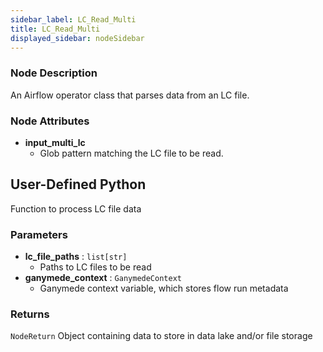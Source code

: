 ```yaml
---
sidebar_label: LC_Read_Multi
title: LC_Read_Multi
displayed_sidebar: nodeSidebar
---
```


### Node Description

An Airflow operator class that parses data from an LC file.

### Node Attributes

- **input_multi_lc**
  - Glob pattern matching the LC file to be read.


## User-Defined Python

Function to process LC file data

### Parameters

- **lc_file_paths** : `list[str]`
    - Paths to LC files to be read
- **ganymede_context** : `GanymedeContext`
    - Ganymede context variable, which stores flow run metadata

### Returns

`NodeReturn`
  Object containing data to store in data lake and/or file storage